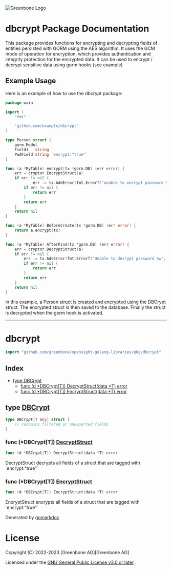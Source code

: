 ![Greenbone Logo](https://www.greenbone.net/wp-content/uploads/gb_new-logo_horizontal_rgb_small.png)

# dbcrypt Package Documentation

This package provides functions for encrypting and decrypting fields of entities persisted with GORM
using the AES algorithm. It uses the GCM mode of operation for encryption, which provides authentication and integrity 
protection for the encrypted data.
It can be used to encrypt / decrypt sensitive data using gorm hooks (see example)

## Example Usage

Here is an example of how to use the dbcrypt package:

```go
package main

import (
	"fmt"

	"github.com/example/dbcrypt"
)

type Person struct {
	gorm.Model
	Field1   string
	PwdField string `encrypt:"true"`
}

func (a *MyTable) encrypt(tx *gorm.DB) (err error) {
	err = cryptor.EncryptStruct(a)
	if err != nil {
        	err := tx.AddError(fmt.Errorf("unable to encrypt password %w", err))
		if err != nil {
			return err
		}
		return err
	}
	return nil
}

func (a *MyTable) BeforeCreate(tx *gorm.DB) (err error) {
	return a.encrypt(tx)
}

func (a *MyTable) AfterFind(tx *gorm.DB) (err error) {
	err = cryptor.DecryptStruct(a)
	if err != nil {
		err := tx.AddError(fmt.Errorf("Unable to decrypt password %w", err))
		if err != nil {
			return err
		}
		return err
	}
	return nil
}

```

In this example, a Person struct is created and encrypted using the DBCrypt struct. The encrypted struct is then saved to the database. Finally the struct is decrypted when the gorm hook is 
activated.

---

<!-- gomarkdoc:embed:start -->

<!-- Code generated by gomarkdoc. DO NOT EDIT -->

# dbcrypt

```go
import "github.com/greenbone/opensight-golang-libraries/pkg/dbcrypt"
```

## Index

- [type DBCrypt](<#DBCrypt>)
  - [func \(d \*DBCrypt\[T\]\) DecryptStruct\(data \*T\) error](<#DBCrypt[T].DecryptStruct>)
  - [func \(d \*DBCrypt\[T\]\) EncryptStruct\(data \*T\) error](<#DBCrypt[T].EncryptStruct>)


<a name="DBCrypt"></a>
## type [DBCrypt](<https://github.com/greenbone/opensight-golang-libraries/blob/main/pkg/dbcrypt/dbcrypt.go#L19-L21>)



```go
type DBCrypt[T any] struct {
    // contains filtered or unexported fields
}
```

<a name="DBCrypt[T].DecryptStruct"></a>
### func \(\*DBCrypt\[T\]\) [DecryptStruct](<https://github.com/greenbone/opensight-golang-libraries/blob/main/pkg/dbcrypt/dbcrypt.go#L55>)

```go
func (d *DBCrypt[T]) DecryptStruct(data *T) error
```

DecryptStruct decrypts all fields of a struct that are tagged with \`encrypt:"true"\`

<a name="DBCrypt[T].EncryptStruct"></a>
### func \(\*DBCrypt\[T\]\) [EncryptStruct](<https://github.com/greenbone/opensight-golang-libraries/blob/main/pkg/dbcrypt/dbcrypt.go#L30>)

```go
func (d *DBCrypt[T]) EncryptStruct(data *T) error
```

EncryptStruct encrypts all fields of a struct that are tagged with \`encrypt:"true"\`

Generated by [gomarkdoc](<https://github.com/princjef/gomarkdoc>)


<!-- gomarkdoc:embed:end -->

# License

Copyright (C) 2022-2023 [Greenbone AG][Greenbone AG]

Licensed under the [GNU General Public License v3.0 or later](../../LICENSE).